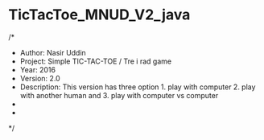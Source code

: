 # TicTacToe_MNUD_V2_java
/*
 * Author:	Nasir Uddin
 * Project:	Simple TIC-TAC-TOE / Tre i rad game
 * Year: 2016
 * Version: 2.0
 * Description:	This version has three option 1. play with computer 2. play with another human and 3. play with computer vs computer
 *
 *
 */
